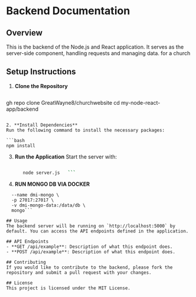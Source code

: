 # Backend Documentation

## Overview

This is the backend of the Node.js and React application. It serves as the server-side component, handling requests and managing data. for a church

## Setup Instructions

1. **Clone the Repository**
   ```bash
gh repo clone GreatWayne8/churchwebsite
cd my-node-react-app/backend
   ```

2. **Install Dependencies**
   Run the following command to install the necessary packages:

   ```bash
   npm install
   ```

3. **Run the Application**
   Start the server with:

   ```bash

      node server.js   ```

5. **RUN MONGO DB VIA DOCKER**

```docker run -d \
  --name dmi-mongo \
  -p 27017:27017 \
  -v dmi-mongo-data:/data/db \
  mongo```

## Usage
The backend server will be running on `http://localhost:5000` by default. You can access the API endpoints defined in the application.

## API Endpoints
- **GET /api/example**: Description of what this endpoint does.
- **POST /api/example**: Description of what this endpoint does.

## Contributing
If you would like to contribute to the backend, please fork the repository and submit a pull request with your changes.

## License
This project is licensed under the MIT License.
